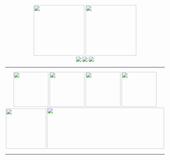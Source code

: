 <div align="center">
  <br>
  <img src="https://github-readme-stats.vercel.app/api/top-langs/?username=HB-codin&theme=synthwave&layout=compact&langs_count=10" height=160 style="margin-top:10px;" />
  <img src="https://github-readme-stats.vercel.app/api?username=HB-codin&show_icons=true&theme=synthwave&count_private=true" height=160 />
  <br>
  <img src="https://img.shields.io/badge/Py-Python-28557c?style=for-the-badge&logo=Python&labelColor=ffd949" />
  <img src="https://img.shields.io/badge/TS-TypeScript-3178c6?style=for-the-badge&logo=TypeScript&labelColor=ffffff" />
  <img src="https://img.shields.io/badge/RS-RUST-ea4b00?style=for-the-badge&logo=Rust&labelColor=000000" />
<hr>
  <img src="https://github-readme-stats.vercel.app/api/pin/?username=HB-codin&repo=Stack-game&theme=synthwave" height="110" />
  <img src="https://github-readme-stats.vercel.app/api/pin/?username=HB-codin&repo=BytesBumpList&theme=synthwave" height="110" />
  <img src="https://github-readme-stats.vercel.app/api/pin/?username=HB-codin&repo=MadLibsPy&theme=synthwave" height="110" />
  <img src="https://github-readme-stats.vercel.app/api/pin/?username=HB-codin&repo=WolframAlpha.py&theme=synthwave" height="110" />
  <img src="https://github-readme-stats.vercel.app/api/pin/?username=HB-codin&repo=PyJS&theme=synthwave" height="127" />
  <img src="https://github-readme-stats.vercel.app/api/pin/?username=HB-codin&repo=BytesToBitsAPI&theme=synthwave" height="130" width="370" />

<hr>
<br>
</div>

